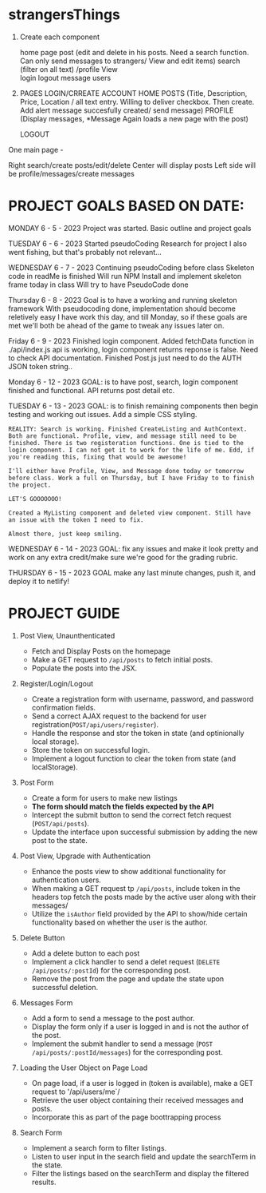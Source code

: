 # strangersThings

1. Create each component
    
    home page
    post (edit and delete in his posts. Need a search function. Can only send messages to strangers/ View and edit items)
    search (filter on all text)
    /profile
    View   
    login
    logout
    message users



2. PAGES 
    LOGIN/CRREATE ACCOUNT
    HOME
    POSTS (Title, Description, Price, Location / all text entry. Willing to deliver checkbox. Then create. Add alert message succesfully created/ send message)
    PROFILE (Display messages, *Message Again loads a new page with the post)

    LOGOUT

One main page - 

Right search/create posts/edit/delete
Center will display posts
Left side will be profile/messages/create messages

# PROJECT GOALS BASED ON DATE:

MONDAY 6 - 5 - 2023
    Project was started.
    Basic outline and project goals

TUESDAY 6 - 6 - 2023
    Started pseudoCoding
    Research for project
    I also went fishing, but that's probably not relevant...

WEDNESDAY 6 - 7 - 2023
    Continuing pseudoCoding before class
    Skeleton code in readMe is finished
    Will run NPM Install and implement skeleton frame today in class
    Will try to have PseudoCode done

Thursday 6 - 8 - 2023
    Goal is to have a working and running skeleton framework
    With pseudocoding done, implementation should become reletively easy
    I have work this day, and till Monday, so if these goals are met we'll both be ahead of the game to tweak any issues later on.

Friday 6 - 9 - 2023
    Finished login component. Added fetchData function in ./api/index.js api is working, login component returns reponse is false. Need to check API documentation. Finished Post.js just need to do the AUTH JSON token string.. 

Monday 6 - 12 - 2023
    GOAL: is to have post, search, login component finished and functional. API returns post detail etc.

TUESDAY 6 - 13 - 2023
    GOAL: is to finish remaining components then begin testing and working out issues. Add a simple CSS styling.

    REALITY: Search is working. Finished CreateListing and AuthContext. Both are functional. Profile, view, and message still need to be finished. There is two registeration functions. One is tied to the login component. I can not get it to work for the life of me. Edd, if you're reading this, fixing that would be awesome! 

    I'll either have Profile, View, and Message done today or tomorrow before class. Work a full on Thursday, but I have Friday to to finish the project.

    LET'S GOOOOOOO!

    Created a MyListing component and deleted view component. Still have an issue with the token I need to fix.

    Almost there, just keep smiling.

WEDNESDAY 6 - 14 - 2023
    GOAL: fix any issues and make it look pretty and work on any extra credit/make sure we're good for the grading rubric. 

THURSDAY 6 - 15 - 2023
    GOAL make any last minute changes, push it, and deploy it to netlify!

# PROJECT GUIDE

1. Post View, Unaunthenticated
    - Fetch and Display Posts on the homepage
    - Make a GET request to `/api/posts` to fetch initial posts.
    - Populate the posts into the JSX.

2. Register/Login/Logout
    - Create a registration form with username, password, and password confirmation fields.
    - Send a correct AJAX request to the backend for user registration(`POST/api/users/register`).
    - Handle the response and stor the token in state (and optinionally local storage).
    - Store the token on successful login.
    - Implement a logout function to clear the token from state (and localStorage).

3. Post Form
    - Create a form for users to make new listings
    - **The form should match the fields expected by the API**
    - Intercept the submit button to send the correct fetch request (`POST/api/posts`).
    - Update the interface upon successful submission by adding the new post to the state.

4. Post View, Upgrade with Authentication
    - Enhance the posts view to show additional functionality for authentication users.
    - When making a GET request tp `/api/posts`, include token in the headers top fetch the posts made by the active user along with their messages/
    - Utilize the `isAuthor` field provided by the API to show/hide certain functionality based on whether the user is the author.

5. Delete Button
    - Add a delete button to each post
    - Implement a click handler to send a delet request (`DELETE /api/posts/:postId`) for the corresponding post.
    - Remove the post from the page and update the state upon successful deletion.

6. Messages Form
    - Add a form to send a message to the post author.
    - Display the form only if a user is logged in and is not the author of the post.
    - Implement the submit handler to send a message (`POST /api/posts/:postId/messages`) for the corresponding post.

7. Loading the User Object on Page Load
    - On page load, if a user is logged in (token is available), make a GET request to '/api/users/me`/
    - Retrieve the user object containing their received messages and posts.
    - Incorporate this as part of the page boottrapping process

8. Search Form
    - Implement a search form to filter listings.
    - Listen to user input in the search field and update the searchTerm in the  state.
    - Filter the listings based on the searchTerm and display the filtered results.